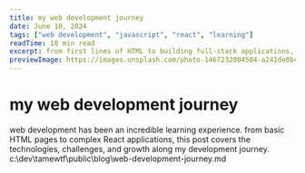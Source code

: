 ```yaml
---
title: my web development journey
date: June 10, 2024
tags: ["web development", "javascript", "react", "learning"]
readTime: 10 min read
excerpt: from first lines of HTML to building full-stack applications, here's my path through the ever-evolving world of web development.
previewImage: https://images.unsplash.com/photo-1467232004584-a241de8bcf5d?w=800&h=600&fit=crop&crop=center
---
```


# my web development journey

web development has been an incredible learning experience. from basic HTML pages to complex React applications, this post covers the technologies, challenges, and growth along my development journey.</content>
<parameter name="filePath">c:\dev\tamewtf\public\blog\web-development-journey.md